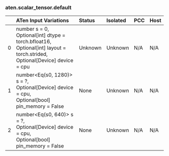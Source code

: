 ### aten.scalar_tensor.default
|    | ATen Input Variations                                                                                                            | Status   | Isolated   | PCC   | Host   |
|---:|:---------------------------------------------------------------------------------------------------------------------------------|:---------|:-----------|:------|:-------|
|  0 | number s = 0,<br>Optional[int] dtype = torch.bfloat16,<br>Optional[int] layout = torch.strided,<br>Optional[Device] device = cpu | Unknown  | Unknown    | N/A   | N/A    |
|  1 | number<Eq(s0, 1280)> s = ?,<br>Optional[Device] device = cpu,<br>Optional[bool] pin_memory = False                               | None     | Unknown    | N/A   | N/A    |
|  2 | number<Eq(s0, 640)> s = ?,<br>Optional[Device] device = cpu,<br>Optional[bool] pin_memory = False                                | None     | Unknown    | N/A   | N/A    |

